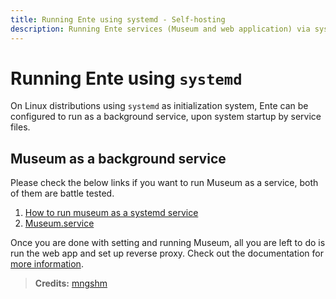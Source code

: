```yaml
---
title: Running Ente using systemd - Self-hosting
description: Running Ente services (Museum and web application) via systemd
---
```


# Running Ente using `systemd`

On Linux distributions using `systemd` as initialization system, Ente can be
configured to run as a background service, upon system startup by service files.

## Museum as a background service

Please check the below links if you want to run Museum as a service, both of
them are battle tested.

1. [How to run museum as a systemd service](https://gist.github.com/mngshm/a0edb097c91d1dc45aeed755af310323)
2. [Museum.service](https://github.com/ente-io/ente/blob/23e678889189157ecc389c258267685934b83631/server/scripts/deploy/museum.service#L4)

Once you are done with setting and running Museum, all you are left to do is run
the web app and set up reverse proxy. Check out the documentation for
[more information](/self-hosting/installation/manual#step-3-configure-web-application).

> **Credits:** [mngshm](https://github.com/mngshm)
